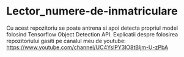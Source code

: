 # Lector_numere-de-inmatriculare

Cu acest repozitoriu  se poate antrena si apoi detecta propriul model  folosind Tensorflow Object Detection API. Explicatii despre folosirea repozitoriului gasiti pe canalul meu de youtube: https://www.youtube.com/channel/UC4YslPY3lO8tBljm-U-zPbA

